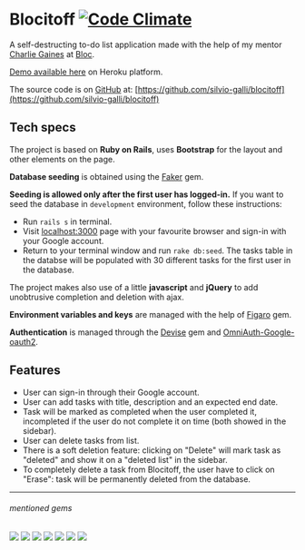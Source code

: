 # Blocitoff [![Code Climate](https://codeclimate.com/github/silvio-galli/blocitoff/badges/gpa.svg)](https://codeclimate.com/github/silvio-galli/blocitoff)

A self-destructing to-do list application made with the help of my mentor [Charlie Gaines](https://github.com/beaugaines) at [Bloc](http://www.bloc.io).

[Demo available here](https://gentle-taiga-73865.herokuapp.com/) on Heroku platform.

The source code is on [GitHub](https://github.com) at: [https://github.com/silvio-galli/blocitoff](https://github.com/silvio-galli/blocitoff)


## Tech specs
The project is based on **Ruby on Rails**, uses **Bootstrap** for the layout and other elements on the page.

**Database seeding** is obtained using the [Faker](https://github.com/stympy/faker) gem.

**Seeding is allowed only after the first user has logged-in.**
If you want to seed the database in `development` environment, follow these instructions:
- Run `rails s` in terminal.
- Visit [localhost:3000](localhost:3000) page with your favourite browser and sign-in with your Google account.
- Return to your terminal window and run `rake db:seed`. The tasks table in the databse will be populated with 30 different tasks for the first user in the database.

The project makes also use of a little **javascript** and **jQuery** to add unobtrusive completion and deletion with ajax.

**Environment variables and keys** are managed with the help of [Figaro](https://github.com/laserlemon/figaro) gem.

**Authentication** is managed through the [Devise](https://github.com/plataformatec/devise) gem and [OmniAuth-Google-oauth2](https://github.com/zquestz/omniauth-google-oauth2).


## Features

- User can sign-in through their Google account.
- User can add tasks with title, description and an expected end date.
- Task will be marked as completed when the user completed it, incompleted if the user do not complete it on time (both showed in the sidebar).
- User can delete tasks from list.
- There is a soft deletion feature: clicking on "Delete" will mark task as "deleted" and show it on a "deleted list" in the sidebar.
- To completely delete a task from Blocitoff, the user have to click on "Erase": task will be permanently deleted from the database.


---

###### mentioned gems
![](https://img.shields.io/badge/rails-4.2.5-green.svg?style=flat)
![](https://img.shields.io/badge/bootstrap_sass-3.3.5.1-green.svg?style=flat)
![](https://img.shields.io/badge/faker-1.6.3-green.svg?style=flat)
![](https://img.shields.io/badge/jquery_rails-4.0.5-green.svg?style=flat)
![](https://img.shields.io/badge/figaro-1.1.1-green.svg?style=flat)
![](https://img.shields.io/badge/devise-3.5.6-green.svg?style=flat)
![](https://img.shields.io/badge/omniauth_google_oauth2-0.4.0-green.svg?style=flat)
